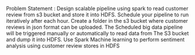 Problem Statement :
   Design scalable pipeline using spark to read customer review from s3 bucket and store it into HDFS. Schedule your pipeline to run iteratively after each hour.
   Create a folder in the s3 bucket where customer reviews in json format can be uploaded. The Scheduled big data pipeline will be triggered manually or automatically to read data from The S3 bucket and dump it into HDFS.
   Use Spark Machine learning to perform sentiment analysis using customer review stores in HDFS
